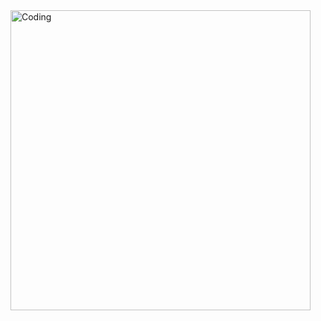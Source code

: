 <img align="center" alt="Coding" width="480" length = "600" src="https://cdn.dribbble.com/users/31818/screenshots/2619658/dribbb.gif">



